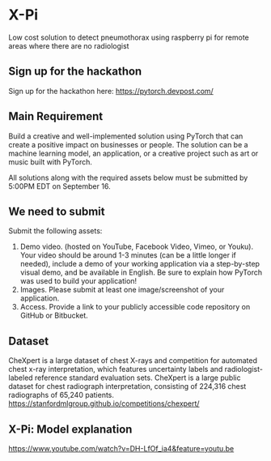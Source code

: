 # X-Pi
Low cost solution to detect pneumothorax using raspberry pi for remote areas where there are no radiologist

## Sign up for the hackathon
Sign up for the hackathon here: https://pytorch.devpost.com/


## Main Requirement
Build a creative and well-implemented solution using PyTorch that can create a positive impact on businesses or people. The solution can be a machine learning model, an application, or a creative project such as art or music built with PyTorch.

All solutions along with the required assets below must be submitted by 5:00PM EDT on September 16.

## We need to submit
Submit the following assets: 
1. Demo video. (hosted on YouTube, Facebook Video, Vimeo, or Youku). Your video should be around 1-3 minutes (can be a little longer if needed), include a demo of your working application via a step-by-step visual demo, and be available in English. Be sure to explain how PyTorch was used to build your application!
2. Images. Please submit at least one image/screenshot of your application.
3. Access. Provide a link to your publicly accessible code repository on GitHub or Bitbucket.

## Dataset
CheXpert is a large dataset of chest X-rays and competition for automated chest x-ray interpretation, which features uncertainty labels and radiologist-labeled reference standard evaluation sets. 
CheXpert is a large public dataset for chest radiograph interpretation, consisting of 224,316 chest radiographs of 65,240 patients.
https://stanfordmlgroup.github.io/competitions/chexpert/

## X-Pi: Model explanation
https://www.youtube.com/watch?v=DH-LfOf_ia4&feature=youtu.be